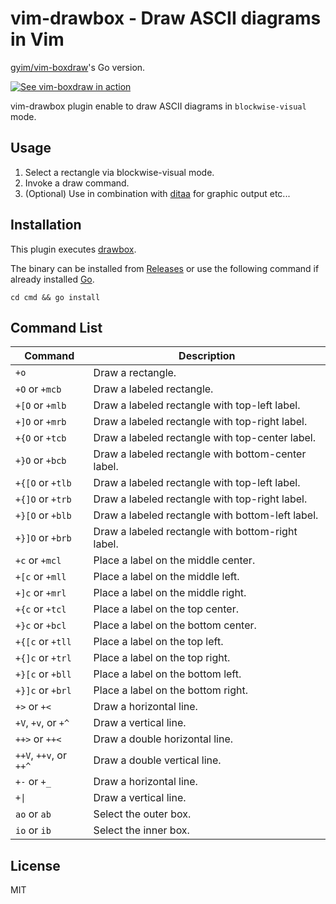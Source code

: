 # vim-drawbox - Draw ASCII diagrams in Vim
[gyim/vim-boxdraw](https://github.com/gyim/vim-boxdraw)'s Go version.

[![See vim-boxdraw in action](https://asciinema.org/a/qeig6TH6N4uteq7J6n4epUGaq.png)](https://asciinema.org/a/qeig6TH6N4uteq7J6n4epUGaq)

vim-drawbox plugin enable to draw ASCII diagrams in `blockwise-visual` mode.

## Usage
1. Select a rectangle via blockwise-visual mode.
2. Invoke a draw command.
3. (Optional) Use in combination with [ditaa](https://ditaa.sourceforge.net/) for graphic output etc...

## Installation
This plugin executes [drawbox](https://github.com/satorunooshie/vim-drawbox/tree/main/cmd).

The binary can be installed from [Releases](https://github.com/satorunooshie/vim-drawbox/releases) or use the following command if already installed [Go](https://github.com/golang/go).

```
cd cmd && go install
```

## Command List

| Command               | Description                                       |
|-----------------------|---------------------------------------------------|
| `+o`                  | Draw a rectangle.                                 |
| `+O` or `+mcb`        | Draw a labeled rectangle.                         |
| `+[O` or `+mlb`       | Draw a labeled rectangle with top-left label.     |
| `+]O` or `+mrb`       | Draw a labeled rectangle with top-right label.    |
| `+{O` or `+tcb`       | Draw a labeled rectangle with top-center label.   |
| `+}O` or `+bcb`       | Draw a labeled rectangle with bottom-center label.|
| `+{[O` or `+tlb`      | Draw a labeled rectangle with top-left label.     |
| `+{]O` or `+trb`      | Draw a labeled rectangle with top-right label.    |
| `+}[O` or `+blb`      | Draw a labeled rectangle with bottom-left label.  |
| `+}]O` or `+brb`      | Draw a labeled rectangle with bottom-right label. |
| `+c` or `+mcl`        | Place a label on the middle center.               |
| `+[c` or `+mll`       | Place a label on the middle left.                 |
| `+]c` or `+mrl`       | Place a label on the middle right.                |
| `+{c` or `+tcl`       | Place a label on the top center.                  |
| `+}c` or `+bcl`       | Place a label on the bottom center.               |
| `+{[c` or `+tll`      | Place a label on the top left.                    |
| `+{]c` or `+trl`      | Place a label on the top right.                   |
| `+}[c` or `+bll`      | Place a label on the bottom left.                 |
| `+}]c` or `+brl`      | Place a label on the bottom right.                |
| `+>` or `+<`          | Draw a horizontal line.                           |
| `+V`, `+v`, or `+^`   | Draw a vertical line.                             |
| `++>` or `++<`        | Draw a double horizontal line.                    |
| `++V`, `++v`, or `++^`| Draw a double vertical line.                      |
| `+-` or `+_`          | Draw a horizontal line.                           |
| `+\|`                  | Draw a vertical line.                             |
| `ao` or `ab`          | Select the outer box.                             |
| `io` or `ib`          | Select the inner box.                             |

## License
MIT
